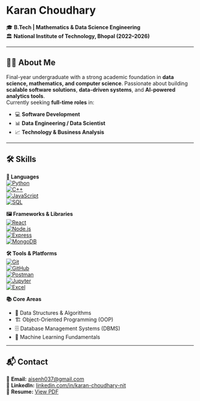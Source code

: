 # **Karan Choudhary**  
🎓 **B.Tech | Mathematics & Data Science Engineering**  
🏛 **National Institute of Technology, Bhopal (2022–2026)**  

---

## **👨‍💻 About Me**  
Final-year undergraduate with a strong academic foundation in **data science, mathematics, and computer science**. Passionate about building **scalable software solutions**, **data-driven systems**, and **AI-powered analytics tools**.  
Currently seeking **full-time roles** in:  
- 💻 **Software Development**  
- 📊 **Data Engineering / Data Scientist**  
- 📈 **Technology & Business Analysis**  

---

## **🛠 Skills**

**💬 Languages**  
[![Python](https://img.shields.io/badge/Python-3776AB?style=for-the-badge&logo=python&logoColor=white)](#)  
[![C++](https://img.shields.io/badge/C++-00599C?style=for-the-badge&logo=c%2b%2b&logoColor=white)](#)  
[![JavaScript](https://img.shields.io/badge/JavaScript-ES6-F7DF1E?style=for-the-badge&logo=javascript&logoColor=black)](#)  
[![SQL](https://img.shields.io/badge/SQL-4479A1?style=for-the-badge&logo=postgresql&logoColor=white)](#)  

**🖼 Frameworks & Libraries**  
[![React](https://img.shields.io/badge/React-20232A?style=for-the-badge&logo=react&logoColor=61DAFB)](#)  
[![Node.js](https://img.shields.io/badge/Node.js-339933?style=for-the-badge&logo=node.js&logoColor=white)](#)  
[![Express](https://img.shields.io/badge/Express.js-000000?style=for-the-badge&logo=express&logoColor=white)](#)  
[![MongoDB](https://img.shields.io/badge/MongoDB-4EA94B?style=for-the-badge&logo=mongodb&logoColor=white)](#)  

**🛠 Tools & Platforms**  
[![Git](https://img.shields.io/badge/Git-F05032?style=for-the-badge&logo=git&logoColor=white)](#)  
[![GitHub](https://img.shields.io/badge/GitHub-181717?style=for-the-badge&logo=github&logoColor=white)](#)  
[![Postman](https://img.shields.io/badge/Postman-FF6C37?style=for-the-badge&logo=postman&logoColor=white)](#)  
[![Jupyter](https://img.shields.io/badge/Jupyter-F37626?style=for-the-badge&logo=jupyter&logoColor=white)](#)  
[![Excel](https://img.shields.io/badge/Excel-217346?style=for-the-badge&logo=microsoft-excel&logoColor=white)](#)  

**📚 Core Areas**  
- 🧮 Data Structures & Algorithms  
- 🏗 Object-Oriented Programming (OOP)  
- 🗄 Database Management Systems (DBMS)  
- 🤖 Machine Learning Fundamentals  

---

## **📬 Contact**
📧 **Email:** [aisenh037@gmail.com](mailto:aisenh037@gmail.com)  
🔗 **LinkedIn:** [linkedin.com/in/karan-choudhary-nit](https://www.linkedin.com/in/karan-choudhary-8b62a6216/)  
📄 **Resume:** [View PDF](#)  

